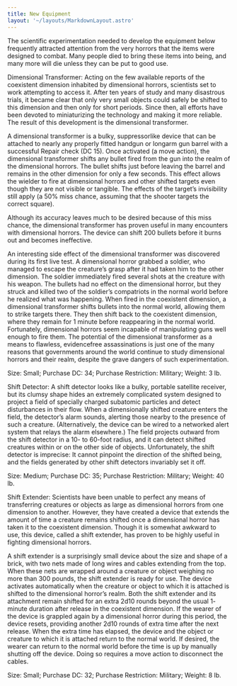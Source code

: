 ```yaml
---
title: New Equipment
layout: '~/layouts/MarkdownLayout.astro'
---
```

The scientific experimentation needed to develop the equipment below
frequently attracted attention from the very horrors that the items were
designed to combat. Many people died to bring these items into being, and many
more will die unless they can be put to good use.

Dimensional Transformer: Acting on the few available reports of the coexistent
dimension inhabited by dimensional horrors, scientists set to work attempting
to access it. After ten years of study and many disastrous trials, it became
clear that only very small objects could safely be shifted to this dimension
and then only for short periods. Since then, all efforts have been devoted to
miniaturizing the technology and making it more reliable. The result of this
development is the dimensional transformer.

A dimensional transformer is a bulky, suppressorlike device that can be
attached to nearly any properly fitted handgun or longarm gun barrel with a
successful Repair check (DC 15). Once activated (a move action), the
dimensional transformer shifts any bullet fired from the gun into the realm of
the dimensional horrors. The bullet shifts just before leaving the barrel and
remains in the other dimension for only a few seconds. This effect allows the
wielder to fire at dimensional horrors and other shifted targets even though
they are not visible or tangible. The effects of the target’s invisibility
still apply (a 50% miss chance, assuming that the shooter targets the correct
square).

Although its accuracy leaves much to be desired because of this miss chance,
the dimensional transformer has proven useful in many encounters with
dimensional horrors. The device can shift 200 bullets before it burns out and
becomes ineffective.

An interesting side effect of the dimensional transformer was discovered
during its first live test. A dimensional horror grabbed a soldier, who
managed to escape the creature’s grasp after it had taken him to the other
dimension. The soldier immediately fired several shots at the creature with
his weapon. The bullets had no effect on the dimensional horror, but they
struck and killed two of the soldier’s compatriots in the normal world before
he realized what was happening. When fired in the coexistent dimension, a
dimensional transformer shifts bullets into the normal world, allowing them to
strike targets there. They then shift back to the coexistent dimension, where
they remain for 1 minute before reappearing in the normal world. Fortunately,
dimensional horrors seem incapable of manipulating guns well enough to fire
them. The potential of the dimensional transformer as a means to flawless,
evidencefree assassinations is just one of the many reasons that governments
around the world continue to study dimensional horrors and their realm,
despite the grave dangers of such experimentation.

Size: Small; Purchase DC: 34; Purchase Restriction: Military; Weight: 3 lb.

Shift Detector: A shift detector looks like a bulky, portable satellite
receiver, but its clumsy shape hides an extremely complicated system designed
to project a field of specially charged subatomic particles and detect
disturbances in their flow. When a dimensionally shifted creature enters the
field, the detector’s alarm sounds, alerting those nearby to the presence of
such a creature. (Alternatively, the device can be wired to a networked alert
system that relays the alarm elsewhere.) The field projects outward from the
shift detector in a 10- to 60-foot radius, and it can detect shifted creatures
within or on the other side of objects. Unfortunately, the shift detector is
imprecise: It cannot pinpoint the direction of the shifted being, and the
fields generated by other shift detectors invariably set it off.

Size: Medium; Purchase DC: 35; Purchase Restriction: Military; Weight: 40 lb.

Shift Extender: Scientists have been unable to perfect any means of
transferring creatures or objects as large as dimensional horrors from one
dimension to another. However, they have created a device that extends the
amount of time a creature remains shifted once a dimensional horror has taken
it to the coexistent dimension. Though it is somewhat awkward to use, this
device, called a shift extender, has proven to be highly useful in fighting
dimensional horrors.

A shift extender is a surprisingly small device about the size and shape of a
brick, with two nets made of long wires and cables extending from the top.
When these nets are wrapped around a creature or object weighing no more than
300 pounds, the shift extender is ready for use. The device activates
automatically when the creature or object to which it is attached is shifted
to the dimensional horror’s realm. Both the shift extender and its attachment
remain shifted for an extra 2d10 rounds beyond the usual 1- minute duration
after release in the coexistent dimension. If the wearer of the device is
grappled again by a dimensional horror during this period, the device resets,
providing another 2d10 rounds of extra time after the next release. When the
extra time has elapsed, the device and the object or creature to which it is
attached return to the normal world. If desired, the wearer can return to the
normal world before the time is up by manually shutting off the device. Doing
so requires a move action to disconnect the cables.

Size: Small; Purchase DC: 32; Purchase Restriction: Military; Weight: 8 lb.


